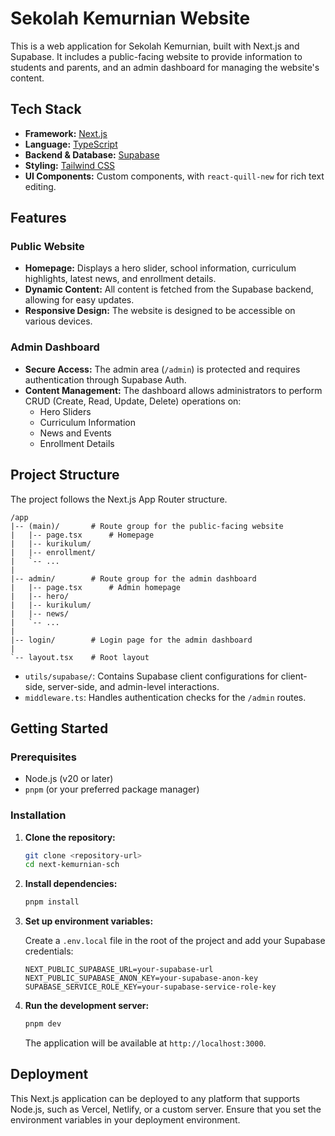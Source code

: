 # Sekolah Kemurnian Website

This is a web application for Sekolah Kemurnian, built with Next.js and Supabase. It includes a public-facing website to provide information to students and parents, and an admin dashboard for managing the website's content.

## Tech Stack

- **Framework:** [Next.js](https://nextjs.org/)
- **Language:** [TypeScript](https://www.typescriptlang.org/)
- **Backend & Database:** [Supabase](https://supabase.io/)
- **Styling:** [Tailwind CSS](https://tailwindcss.com/)
- **UI Components:** Custom components, with `react-quill-new` for rich text editing.

## Features

### Public Website

- **Homepage:** Displays a hero slider, school information, curriculum highlights, latest news, and enrollment details.
- **Dynamic Content:** All content is fetched from the Supabase backend, allowing for easy updates.
- **Responsive Design:** The website is designed to be accessible on various devices.

### Admin Dashboard

- **Secure Access:** The admin area (`/admin`) is protected and requires authentication through Supabase Auth.
- **Content Management:** The dashboard allows administrators to perform CRUD (Create, Read, Update, Delete) operations on:
  - Hero Sliders
  - Curriculum Information
  - News and Events
  - Enrollment Details

## Project Structure

The project follows the Next.js App Router structure.

```
/app
|-- (main)/       # Route group for the public-facing website
|   |-- page.tsx      # Homepage
|   |-- kurikulum/
|   |-- enrollment/
|   `-- ...
|
|-- admin/        # Route group for the admin dashboard
|   |-- page.tsx      # Admin homepage
|   |-- hero/
|   |-- kurikulum/
|   |-- news/
|   `-- ...
|
|-- login/        # Login page for the admin dashboard
|
`-- layout.tsx    # Root layout
```

- `utils/supabase/`: Contains Supabase client configurations for client-side, server-side, and admin-level interactions.
- `middleware.ts`: Handles authentication checks for the `/admin` routes.

## Getting Started

### Prerequisites

- Node.js (v20 or later)
- `pnpm` (or your preferred package manager)

### Installation

1. **Clone the repository:**
   ```bash
   git clone <repository-url>
   cd next-kemurnian-sch
   ```

2. **Install dependencies:**
   ```bash
   pnpm install
   ```

3. **Set up environment variables:**

   Create a `.env.local` file in the root of the project and add your Supabase credentials:

   ```
   NEXT_PUBLIC_SUPABASE_URL=your-supabase-url
   NEXT_PUBLIC_SUPABASE_ANON_KEY=your-supabase-anon-key
   SUPABASE_SERVICE_ROLE_KEY=your-supabase-service-role-key
   ```

4. **Run the development server:**
   ```bash
   pnpm dev
   ```

   The application will be available at `http://localhost:3000`.

## Deployment

This Next.js application can be deployed to any platform that supports Node.js, such as Vercel, Netlify, or a custom server. Ensure that you set the environment variables in your deployment environment.
